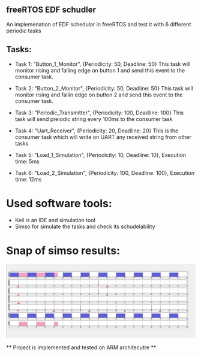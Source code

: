 ## freeRTOS EDF schudler

An implemenation of EDF schedular in freeRTOS and test it with 6 different periodic tasks

## Tasks:
* Task 1: "Button_1_Monitor", {Periodicity: 50, Deadline: 50}
This task will monitor rising and falling edge on button 1 and send this event to the consumer task.

* Task 2: "Button_2_Monitor", {Periodicity: 50, Deadline: 50}
This task will monitor rising and fallin edge on button 2 and send this event to the consumer task.

* Task 3: "Periodic_Transmitter", {Periodicity: 100, Deadline: 100}
This task will send preiodic string every 100ms to the consumer task

* Task 4: "Uart_Receiver", {Periodicity: 20, Deadline: 20}
This is the consumer task which will write on UART any received string from other tasks

* Task 5: "Load_1_Simulation", {Periodicity: 10, Deadline: 10}, Execution time: 5ms

* Task 6: "Load_2_Simulation", {Periodicity: 100, Deadline: 100}, Execution time: 12ms

# Used software tools:
* Keil is an IDE and simulation tool 
* Simso for simulate the tasks and check its schudelability

# Snap of simso results:
![simulation result](/simso.png)


** Project is implemented and tested on ARM architecutre **
